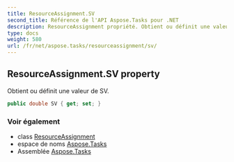 ```yaml
---
title: ResourceAssignment.SV
second_title: Référence de l'API Aspose.Tasks pour .NET
description: ResourceAssignment propriété. Obtient ou définit une valeur de SV.
type: docs
weight: 580
url: /fr/net/aspose.tasks/resourceassignment/sv/
---
```

## ResourceAssignment.SV property

Obtient ou définit une valeur de SV.

```csharp
public double SV { get; set; }
```

### Voir également

* class [ResourceAssignment](../)
* espace de noms [Aspose.Tasks](../../resourceassignment/)
* Assemblée [Aspose.Tasks](../../../)


